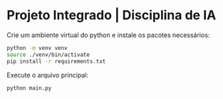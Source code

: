 # Projeto Integrado | Disciplina de IA

Crie um ambiente virtual do python e instale os pacotes necessários:

```sh
python -m venv venv
source ./venv/bin/activate
pip install -r requirements.txt
```

Execute o arquivo principal:

```sh
python main.py
```
